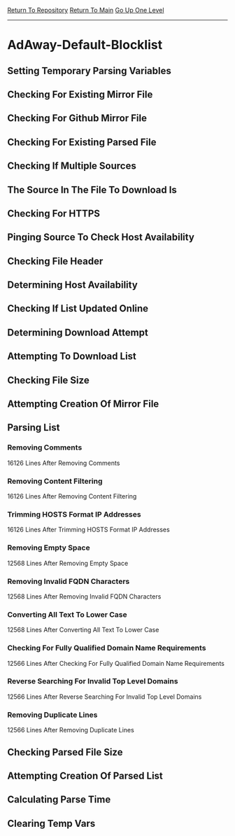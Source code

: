 [Return To Repository](https://github.com/deathbybandaid/piholeparser/)
[Return To Main](https://github.com/deathbybandaid/piholeparser/blob/master/RecentRunLogs/Mainlog.md)
[Go Up One Level](https://github.com/deathbybandaid/piholeparser/blob/master/RecentRunLogs/TopLevelScripts/30-Processing-External-Blacklists.md)
____________________________________
# AdAway-Default-Blocklist
## Setting Temporary Parsing Variables
## Checking For Existing Mirror File
## Checking For Github Mirror File
## Checking For Existing Parsed File
## Checking If Multiple Sources
## The Source In The File To Download Is
## Checking For HTTPS
## Pinging Source To Check Host Availability
## Checking File Header
## Determining Host Availability
## Checking If List Updated Online
## Determining Download Attempt
## Attempting To Download List
## Checking File Size
## Attempting Creation Of Mirror File
## Parsing List
### Removing Comments
16126 Lines After Removing Comments
### Removing Content Filtering
16126 Lines After Removing Content Filtering
### Trimming HOSTS Format IP Addresses
16126 Lines After Trimming HOSTS Format IP Addresses
### Removing Empty Space
12568 Lines After Removing Empty Space
### Removing Invalid FQDN Characters
12568 Lines After Removing Invalid FQDN Characters
### Converting All Text To Lower Case
12568 Lines After Converting All Text To Lower Case
### Checking For Fully Qualified Domain Name Requirements
12566 Lines After Checking For Fully Qualified Domain Name Requirements
### Reverse Searching For Invalid Top Level Domains
12566 Lines After Reverse Searching For Invalid Top Level Domains
### Removing Duplicate Lines
12566 Lines After Removing Duplicate Lines
## Checking Parsed File Size
## Attempting Creation Of Parsed List
## Calculating Parse Time
## Clearing Temp Vars
